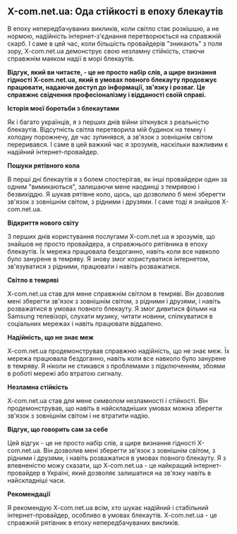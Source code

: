 ## Х-com.net.ua: Ода стійкості в епоху блекаутів

В епоху непередбачуваних викликів, коли світло стає розкішшю, а не нормою,  надійність інтернет-з'єднання перетворюється на справжній скарб. І саме в цей час, коли більшість провайдерів  "зникають" з поля зору, X-com.net.ua демонструє свою незламну стійкість,  стаючи справжнім маяком надії в морі блекаутів.

**Відгук, який ви читаєте,  - це не просто набір слів, а щире визнання гідності  X-com.net.ua,  який  в умовах  повного блекауту  продовжує  працювати,  надаючи  доступ  до  інформації,  зв'язку  і  розваг.  Це  справжнє  свідчення  професіоналізму  і  відданості  своїй  справі.**

**Історія моєї боротьби з блекаутами**

Як і багато українців, я  з  перших  днів  війни  зіткнувся  з  реальністю  блекаутів.  Відсутність  світла  перетворила  мій  будинок  на  темну  і  холодну  порожнечу,  де  час  зупинявся,  а  зв'язок  з  зовнішнім  світом  переривався.  І  саме  в  цей  важкий  час  я  зрозумів,  наскільки  важливим  є  надійний  інтернет-провайдер.

**Пошуки рятівного кола**

В  перші  дні  блекаутів  я  з  болем  спостерігав,  як  інші  провайдери  один  за  одним  "вимикаються",  залишаючи  мене  наодинці  з  темрявою  і  безвихіддю.  Я  шукав  рятівне  коло,  щось,  що  дозволило  б  мені  зберегти  зв'язок  з  зовнішнім  світом,  з  рідними  і  друзями.  І  саме  тоді  я  знайшов  X-com.net.ua.

**Відкриття нового світу**

З  перших  днів  користування  послугами  X-com.net.ua  я  зрозумів,  що  знайшов  не  просто  провайдера,  а  справжнього  рятівника  в  епоху  блекаутів.  Їх  мережа  працювала  бездоганно,  навіть  коли  все  навколо  було  занурене  в  темряву.  Я  знову  змог  користуватися  інтернетом,  зв'язуватися  з  рідними,  працювати  і  навіть  розважатися.

**Світло в темряві**

X-com.net.ua  став  для  мене  справжнім  світлом  в  темряві.  Він  дозволив  мені  зберегти  зв'язок  з  зовнішнім  світом,  з  рідними  і  друзями,  і  навіть  розважатися  в  умовах  повного  блекауту.  Я  змог  дивитися  фільми  на  Samsung  телевізорі,  слухати  музику,  читати  новини,  спілкуватися  в  соціальних  мережах  і  навіть  працювати  віддалено.

**Надійність, що не знає меж**

X-com.net.ua  продемонстрував  справжню  надійність,  що  не  знає  меж.  Їх  мережа  працювала  бездоганно,  навіть  коли  все  навколо  було  занурене  в  темряву.  Я  ніколи  не  стикався  з  проблемами  з  підключенням,  збоями  в  роботі  мережі  або  втратою  сигналу.

**Незламна стійкість**

X-com.net.ua  став  для  мене  символом  незламності  і  стійкості.  Він  продемонстрував,  що  навіть  в  найскладніших  умовах  можна  зберегти  зв'язок  з  зовнішнім  світом  і  не  втратити  надію.

**Відгук, що говорить сам за себе**

Цей  відгук  -  це  не  просто  набір  слів,  а  щире  визнання  гідності  X-com.net.ua.  Він  дозволив  мені  зберегти  зв'язок  з  зовнішнім  світом,  з  рідними  і  друзями,  і  навіть  розважатися  в  умовах  повного  блекауту.  Я  з  впевненістю  можу  сказати,  що  X-com.net.ua  -  це  найкращий  інтернет-провайдер  в  Україні,  який  дозволяє  залишатися  на  зв'язку  навіть  в  найскладніші  часи.

**Рекомендації**

Я  рекомендую  X-com.net.ua  всім,  хто  шукає  надійний  і  стабільний  інтернет-провайдер,  особливо  в  умовах  блекаутів.  X-com.net.ua  -  це  справжній  рятівник  в  епоху  непередбачуваних  викликів.
